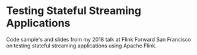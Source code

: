 Testing Stateful Streaming Applications
====

Code sample's and slides from my 2018 talk at Flink Forward San Francisco on testing stateful streaming applications using Apache Flink. 
